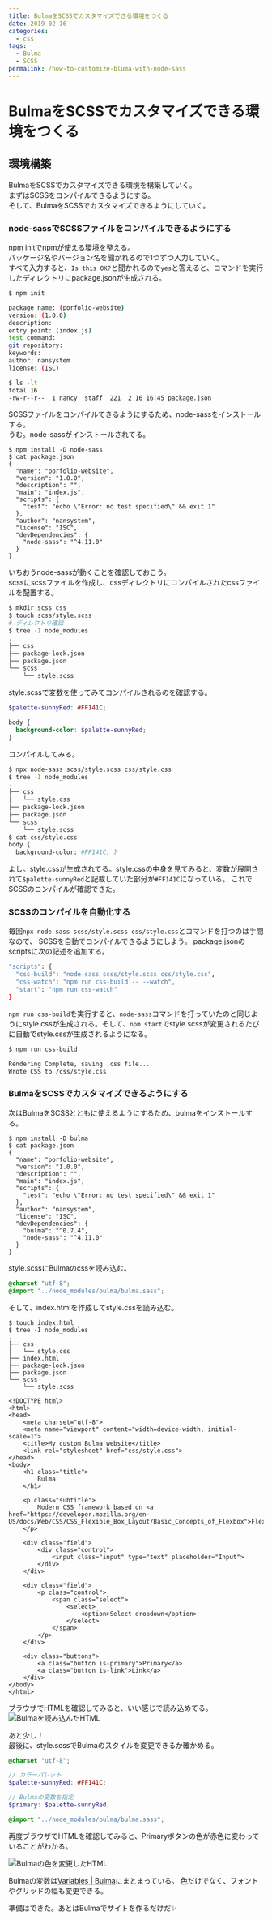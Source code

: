 ```yaml
---
title: BulmaをSCSSでカスタマイズできる環境をつくる
date: 2019-02-16
categories:
  - css
tags:
  - Bulma
  - SCSS  
permalink: /how-to-customize-bluma-with-node-sass
---
```

# BulmaをSCSSでカスタマイズできる環境をつくる

## 環境構築
BulmaをSCSSでカスタマイズできる環境を構築していく。  
まずはSCSSをコンパイルできるようにする。  
そして、BulmaをSCSSでカスタマイズできるようにしていく。

### node-sassでSCSSファイルをコンパイルできるようにする
npm initでnpmが使える環境を整える。  
パッケージ名やバージョン名を聞かれるので1つずつ入力していく。  
すべて入力すると、`Is this OK?`と聞かれるので`yes`と答えると、コマンドを実行したディレクトリにpackage.jsonが生成される。

``` bash
$ npm init

package name: (porfolio-website) 
version: (1.0.0) 
description: 
entry point: (index.js) 
test command: 
git repository: 
keywords: 
author: nansystem
license: (ISC) 

$ ls -lt
total 16
-rw-r--r--  1 nancy  staff  221  2 16 16:45 package.json
```

SCSSファイルをコンパイルできるようにするため、node-sassをインストールする。  
うむ。node-sassがインストールされてる。
``` bash{14}
$ npm install -D node-sass
$ cat package.json 
{
  "name": "porfolio-website",
  "version": "1.0.0",
  "description": "",
  "main": "index.js",
  "scripts": {
    "test": "echo \"Error: no test specified\" && exit 1"
  },
  "author": "nansystem",
  "license": "ISC",
  "devDependencies": {
    "node-sass": "^4.11.0"
  }
}
```

いちおうnode-sassが動くことを確認しておこう。  
scssにscssファイルを作成し、cssディレクトリにコンパイルされたcssファイルを配置する。
``` bash
$ mkdir scss css
$ touch scss/style.scss
# ディレクトリ確認
$ tree -I node_modules
.
├── css
├── package-lock.json
├── package.json
└── scss
    └── style.scss
```

style.scssで変数を使ってみてコンパイルされるのを確認する。
``` scss
$palette-sunnyRed: #FF141C;

body {
  background-color: $palette-sunnyRed;
}
```

コンパイルしてみる。
``` bash
$ npx node-sass scss/style.scss css/style.css
$ tree -I node_modules
.
├── css
│   └── style.css
├── package-lock.json
├── package.json
└── scss
    └── style.scss
$ cat css/style.css 
body {
  background-color: #FF141C; }
```
よし。style.cssが生成されてる。style.cssの中身を見てみると、変数が展開されて`$palette-sunnyRed`と記載していた部分が`#FF141C`になっている。
これでSCSSのコンパイルが確認できた。

### SCSSのコンパイルを自動化する
毎回`npx node-sass scss/style.scss css/style.css`とコマンドを打つのは手間なので、
SCSSを自動でコンパイルできるようにしよう。
package.jsonのscriptsに次の記述を追加する。

``` sh
"scripts": {
  "css-build": "node-sass scss/style.scss css/style.css",
  "css-watch": "npm run css-build -- --watch",
  "start": "npm run css-watch"
}
```

`npm run css-build`を実行すると、`node-sass`コマンドを打っていたのと同じようにstyle.cssが生成される。そして、`npm start`でstyle.scssが変更されるたびに自動でstyle.cssが生成されるようになる。

``` sh
$ npm run css-build

Rendering Complete, saving .css file...
Wrote CSS to /css/style.css
```

### BulmaをSCSSでカスタマイズできるようにする
次はBulmaをSCSSとともに使えるようにするため、bulmaをインストールする。

``` bash{14}
$ npm install -D bulma
$ cat package.json 
{
  "name": "porfolio-website",
  "version": "1.0.0",
  "description": "",
  "main": "index.js",
  "scripts": {
    "test": "echo \"Error: no test specified\" && exit 1"
  },
  "author": "nansystem",
  "license": "ISC",
  "devDependencies": {
    "bulma": "^0.7.4",
    "node-sass": "^4.11.0"
  }
}
```

style.scssにBulmaのcssを読み込む。

``` scss
@charset "utf-8";
@import "../node_modules/bulma/bulma.sass";
```

そして、index.htmlを作成してstyle.cssを読み込む。
``` sh{6}
$ touch index.html
$ tree -I node_modules
.
├── css
│   └── style.css
├── index.html
├── package-lock.json
├── package.json
└── scss
    └── style.scss
```

``` html{7}
<!DOCTYPE html>
<html>
<head>
    <meta charset="utf-8">
    <meta name="viewport" content="width=device-width, initial-scale=1">
    <title>My custom Bulma website</title>
    <link rel="stylesheet" href="css/style.css">
</head>
<body>
    <h1 class="title">
        Bulma
    </h1>

    <p class="subtitle">
        Modern CSS framework based on <a href="https://developer.mozilla.org/en-US/docs/Web/CSS/CSS_Flexible_Box_Layout/Basic_Concepts_of_Flexbox">Flexbox</a>
    </p>

    <div class="field">
        <div class="control">
            <input class="input" type="text" placeholder="Input">
        </div>
    </div>

    <div class="field">
        <p class="control">
            <span class="select">
                <select>
                    <option>Select dropdown</option>
                </select>
            </span>
        </p>
    </div>

    <div class="buttons">
        <a class="button is-primary">Primary</a>
        <a class="button is-link">Link</a>
    </div>
</body>
</html>
```

ブラウザでHTMLを確認してみると、いい感じで読み込めてる。
![Bulmaを読み込んだHTML](./bluma-site.png)

あと少し！  
最後に、style.scssでBulmaのスタイルを変更できるか確かめる。

``` scss
@charset "utf-8";

// カラーパレット
$palette-sunnyRed: #FF141C;

// Bulmaの変数を指定
$primary: $palette-sunnyRed;

@import "../node_modules/bulma/bulma.sass";
```

再度ブラウザでHTMLを確認してみると、Primaryボタンの色が赤色に変わっていることがわかる。

![Bulmaの色を変更したHTML](./bluma-site-changed.png)

Bulmaの変数は[Variables | Bulma](https://bulma.io/documentation/customize/variables/)にまとまっている。
色だけでなく、フォントやグリッドの幅も変更できる。

準備はできた。あとはBulmaでサイトを作るだけだ✨